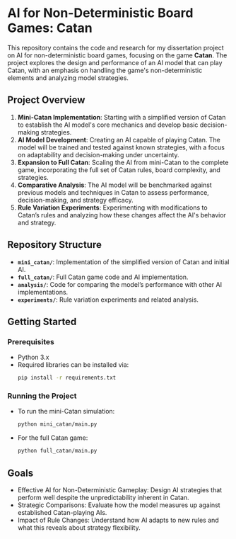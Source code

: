 # AI for Non-Deterministic Board Games: Catan

This repository contains the code and research for my dissertation project on AI for non-deterministic board games, focusing on the game **Catan**. The project explores the design and performance of an AI model that can play Catan, with an emphasis on handling the game's non-deterministic elements and analyzing model strategies.

## Project Overview

1. **Mini-Catan Implementation**: Starting with a simplified version of Catan to establish the AI model's core mechanics and develop basic decision-making strategies.
2. **AI Model Development**: Creating an AI capable of playing Catan. The model will be trained and tested against known strategies, with a focus on adaptability and decision-making under uncertainty.
3. **Expansion to Full Catan**: Scaling the AI from mini-Catan to the complete game, incorporating the full set of Catan rules, board complexity, and strategies.
4. **Comparative Analysis**: The AI model will be benchmarked against previous models and techniques in Catan to assess performance, decision-making, and strategy efficacy.
5. **Rule Variation Experiments**: Experimenting with modifications to Catan’s rules and analyzing how these changes affect the AI's behavior and strategy.

## Repository Structure

- **`mini_catan/`**: Implementation of the simplified version of Catan and initial AI.
- **`full_catan/`**: Full Catan game code and AI implementation.
- **`analysis/`**: Code for comparing the model’s performance with other AI implementations.
- **`experiments/`**: Rule variation experiments and related analysis.

## Getting Started

### Prerequisites

- Python 3.x
- Required libraries can be installed via:
  ```bash
  pip install -r requirements.txt
  ```

### Running the Project

- To run the mini-Catan simulation:
  ```bash
  python mini_catan/main.py
  ```
- For the full Catan game:
  ```bash
  python full_catan/main.py
  ```

## Goals

- Effective AI for Non-Deterministic Gameplay: Design AI strategies that perform well despite the unpredictability inherent in Catan.
- Strategic Comparisons: Evaluate how the model measures up against established Catan-playing AIs.
- Impact of Rule Changes: Understand how AI adapts to new rules and what this reveals about strategy flexibility.
